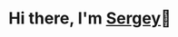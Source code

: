 <!--### Hi there 👋-->
<!--<h1 align="center">Hi there, I'm <a href="https://community.intersystems.com/post/meet-global-masters-winners-january?page=2#comment-145471#:~:text=About @Sergey Mikhailenko" target="_blank">Sergey</a>👋</h1>-->
<h1 align="center">Hi there, I'm <a href="https://openexchange.intersystems.com/?search=apptools&sort=r" target="_new">Sergey</a>👋</h1>
<!--
[![Readme Card](https://github-readme-stats.vercel.app/api/pin/?username=SergeyMi37&repo=apptools-admin)](https://github.com/SergeyMi37/apptools-admin)
[![Readme Card](https://github-readme-stats.vercel.app/api/pin/?username=SergeyMi37&repo=apptools-infochest )](https://github.com/SergeyMi37/apptools-infochest )
[![Readme Card](https://github-readme-stats.vercel.app/api/pin/?username=SergeyMi37&repo=appmsw-telealerts )](https://github.com/SergeyMi37/appmsw-telealerts )
[![Readme Card](https://github-readme-stats.vercel.app/api/pin/?username=SergeyMi37&repo=exchange-rate-cbrf-ui )](https://github.com/SergeyMi37/exchange-rate-cbrf-ui )
[![Readme Card](https://github-readme-stats.vercel.app/api/pin/?username=SergeyMi37&repo=zapm)](https://github.com/SergeyMi37/zapm)
[![Readme Card](https://github-readme-stats.vercel.app/api/pin/?username=SergeyMi37&repo=zapm-editor)](https://github.com/SergeyMi37/zapm-editor)
[![Readme Card](https://github-readme-stats.vercel.app/api/pin/?username=SergeyMi37&repo=appmsw-telestat)](https://github.com/SergeyMi37/appmsw-telestat)
[![Readme Card](https://github-readme-stats.vercel.app/api/pin/?username=SergeyMi37&repo=appmsw-sql2xlsx)](https://github.com/SergeyMi37/appmsw-sql2xlsx)
[![Readme Card](https://github-readme-stats.vercel.app/api/pin/?username=SergeyMi37&repo=appmsw-dbdeploy)](https://github.com/SergeyMi37/appmsw-dbdeploy)
[![Readme Card](https://github-readme-stats.vercel.app/api/pin/?username=SergeyMi37&repo=appmsw-docbook)](https://github.com/SergeyMi37/appmsw-docbook)
[![Readme Card](https://github-readme-stats.vercel.app/api/pin/?username=SergeyMi37&repo=appmsw-forbid-old-passwd)](https://github.com/SergeyMi37/appmsw-forbid-old-passwd)
[![Readme Card](https://github-readme-stats.vercel.app/api/pin/?username=SergeyMi37&repo=isc-apptools-lockdown)](https://github.com/SergeyMi37/isc-apptools-lockdown)

<h3 align="center">✨ I am a full stack developer based on <a href="https://docs.intersystems.com/" target="_new">Intersystems technologies</a>

-->
<h3 align="center">✨ I am a full stack developer based on [Intersystems technologies](https://docs.intersystems.com/)

<!--
 
https://community.intersystems.com/post/meet-global-masters-winners-january?page=2#comment-145471#:~:text=About @Sergey Mikhailenko

**SergeyMi37/SergeyMi37** is a ✨ _special_ ✨ repository because its `README.md` (this file) appears on your GitHub profile.


Here are some ideas to get you started:
- 🔭 I’m currently working on ...
- 🌱 I’m currently learning ...
- 👯 I’m looking to collaborate on ...
- 🤔 I’m looking for help with ...
- 💬 Ask me about ...
- 📫 How to reach me: ...
- 😄 Pronouns: ...
- ⚡ Fun fact: ...
- 🦌- бе-е-е-е-
👩❤️👨
-->
